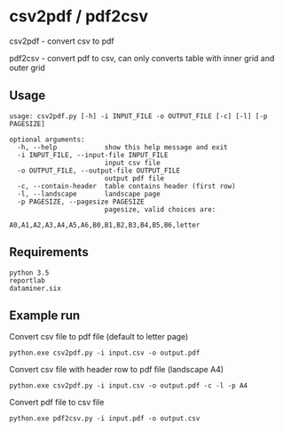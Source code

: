 # csv2pdf / pdf2csv

csv2pdf - convert csv to pdf

pdf2csv - convert pdf to csv, can only converts table with inner grid and outer grid 

## Usage

```
usage: csv2pdf.py [-h] -i INPUT_FILE -o OUTPUT_FILE [-c] [-l] [-p PAGESIZE]

optional arguments:
  -h, --help            show this help message and exit
  -i INPUT_FILE, --input-file INPUT_FILE
                        input csv file
  -o OUTPUT_FILE, --output-file OUTPUT_FILE
                        output pdf file
  -c, --contain-header  table contains header (first row)
  -l, --landscape       landscape page
  -p PAGESIZE, --pagesize PAGESIZE
                        pagesize, valid choices are:
                        A0,A1,A2,A3,A4,A5,A6,B0,B1,B2,B3,B4,B5,B6,letter
```
  
## Requirements

    python 3.5
    reportlab
    dataminer.six

## Example run

Convert csv file to pdf file (default to letter page)

```
python.exe csv2pdf.py -i input.csv -o output.pdf
```

Convert csv file with header row to pdf file (landscape A4)

```
python.exe csv2pdf.py -i input.csv -o output.pdf -c -l -p A4
```

Convert pdf file to csv file

```
python.exe pdf2csv.py -i input.pdf -o output.csv
```
